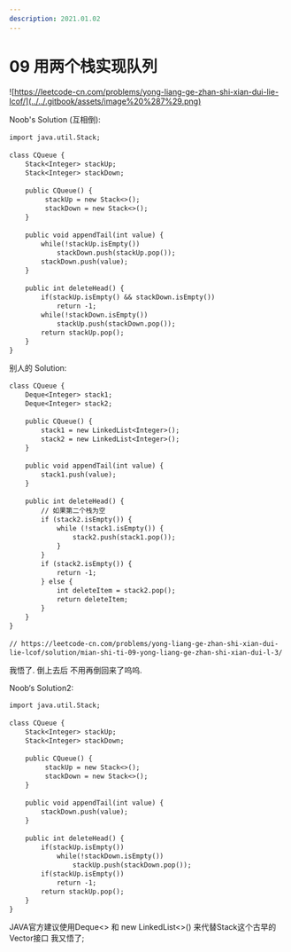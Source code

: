 ```yaml
---
description: 2021.01.02
---
```


# 09 用两个栈实现队列

![https://leetcode-cn.com/problems/yong-liang-ge-zhan-shi-xian-dui-lie-lcof/](../../.gitbook/assets/image%20%287%29.png)

Noob's Solution \(互相倒\):

```text
import java.util.Stack;

class CQueue {
    Stack<Integer> stackUp;
    Stack<Integer> stackDown;

    public CQueue() {
         stackUp = new Stack<>();
         stackDown = new Stack<>();
    }

    public void appendTail(int value) {
        while(!stackUp.isEmpty())
            stackDown.push(stackUp.pop());
        stackDown.push(value);
    }

    public int deleteHead() {
        if(stackUp.isEmpty() && stackDown.isEmpty())
            return -1;
        while(!stackDown.isEmpty())
            stackUp.push(stackDown.pop());
        return stackUp.pop();
    }
}
```

别人的 Solution:

```text
class CQueue {
    Deque<Integer> stack1;
    Deque<Integer> stack2;
    
    public CQueue() {
        stack1 = new LinkedList<Integer>();
        stack2 = new LinkedList<Integer>();
    }
    
    public void appendTail(int value) {
        stack1.push(value);
    }
    
    public int deleteHead() {
        // 如果第二个栈为空
        if (stack2.isEmpty()) {
            while (!stack1.isEmpty()) {
                stack2.push(stack1.pop());
            }
        } 
        if (stack2.isEmpty()) {
            return -1;
        } else {
            int deleteItem = stack2.pop();
            return deleteItem;
        }
    }
}

// https://leetcode-cn.com/problems/yong-liang-ge-zhan-shi-xian-dui-lie-lcof/solution/mian-shi-ti-09-yong-liang-ge-zhan-shi-xian-dui-l-3/

```

我悟了. 倒上去后 不用再倒回来了呜呜.

Noob‘s Solution2:

```text
import java.util.Stack;

class CQueue {
    Stack<Integer> stackUp;
    Stack<Integer> stackDown;

    public CQueue() {
         stackUp = new Stack<>();
         stackDown = new Stack<>();
    }

    public void appendTail(int value) {
        stackDown.push(value);
    }

    public int deleteHead() {
        if(stackUp.isEmpty())
            while(!stackDown.isEmpty())
                stackUp.push(stackDown.pop());
        if(stackUp.isEmpty())
            return -1;
        return stackUp.pop();
    }
}
```

JAVA官方建议使用Deque&lt;&gt; 和 new LinkedList&lt;&gt;\(\) 来代替Stack这个古早的Vector接口 我又悟了;

